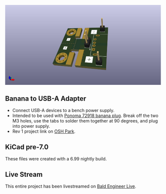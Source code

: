 ![Banana jack (4mm, 19mm) to USB-A Adapter](images/Banana_to_USB_Adapter_rev1.jpg?raw=true "Banana (4mm) to USB-A")
## Banana to USB-A Adapter
* Connect USB-A devices to a bench power supply.
* Intended to be used with [Ponoma 72918 banana plug](https://octopart.com/72918-pomona+electronics-585505?r=sp). Break off the two M3 holes, use the tabs to solder them together at 90 degrees, and plug into power supply.
* Rev 1 project link on [OSH Park](https://oshpark.com/shared_projects/gjQOWRep).

## KiCad pre-7.0 
These files were created with a 6.99 nightly build.


## Live Stream
This entire project has been livestreamed on [Bald Engineer Live](https://twitch.tv/baldengineer).